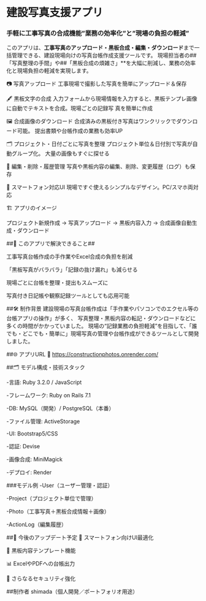 # 建設写真支援アプリ

### 手軽に工事写真の合成機能”業務の効率化”と”現場の負担の軽減”

このアプリは、**工事写真のアップロード・黒板合成・編集・ダウンロード**まで一括管理できる、建設現場向けの写真台帳作成支援ツールです。
現場担当者の##「写真整理の手間」や##「黒板合成の煩雑さ」**を大幅に削減し、業務の効率化と現場負担の軽減を実現します。

📷 写真アップロード
   工事現場で撮影した写真を簡単にアップロード＆保存

🖋️ 黒板文字の合成
   入力フォームから現場情報を入力すると、黒板テンプレ画像に自動でテキストを合成。現場ごとの記録写    真を簡単に作成
   
🖼️ 合成画像のダウンロード
  合成済みの黒板付き写真はワンクリックでダウンロード可能。
  提出書類や台帳作成の業務も効率UP

🗂️ プロジェクト・日付ごとに写真を整理
プロジェクト単位＆日付別で写真が自動グループ化。
大量の画像もすぐに探せる

📝 編集・削除・履歴管理
写真や黒板内容の編集、削除、変更履歴（ログ）も保存

📱 スマートフォン対応UI
現場ですぐ使えるシンプルなデザイン。PC/スマホ両対応

🏗️ アプリのイメージ

プロジェクト新規作成 → 写真アップロード → 黒板内容入力 → 合成画像自動生成・ダウンロード


##🎯 このアプリで解決できること##

工事写真台帳作成の手作業やExcel合成の負担を削減

「黒板写真がバラバラ」「記録の抜け漏れ」も減らせる

現場ごとに台帳を整理・提出もスムーズに

写真付き日記帳や観察記録ツールとしても応用可能

##🛠️ 制作背景
 建設現場の写真台帳作成は「手作業やパソコンでのエクセル等の台帳アプリの操作」が多く、
写真整理・黒板内容の転記・ダウンロードなどに多くの時間がかかっていました。
現場の“記録業務の負担軽減”を目指して、「誰でも・どこでも・簡単に」現場写真の管理や台帳作成ができるツールとして開発しました。

##🌐 アプリURL
 🔗 https://constructionphotos.onrender.com/

##🗂️ モデル構成・技術スタック

-言語: Ruby 3.2.0 / JavaScript

-フレームワーク: Ruby on Rails 7.1

-DB: MySQL（開発）/ PostgreSQL（本番）

-ファイル管理: ActiveStorage

-UI: Bootstrap5/CSS

-認証: Devise

-画像合成: MiniMagick

-デプロイ: Render

###モデル例
-User（ユーザー管理・認証）

-Project（プロジェクト単位で管理）

-Photo（工事写真＋黒板合成情報＋画像）

-ActionLog（編集履歴）

##🚀 今後のアップデート予定
📱 スマートフォン向けUI最適化

📝 黒板内容テンプレート機能

📊 ExcelやPDFへの台帳出力

🔐 さらなるセキュリティ強化

##制作者
shimada（個人開発／ポートフォリオ用途）

